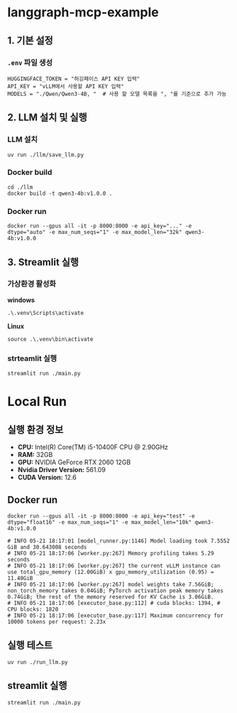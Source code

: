 # langgraph-mcp-example

## 1. 기본 설정

### `.env` 파일 생성
```text
HUGGINGFACE_TOKEN = "허깅페이스 API KEY 입력"
API_KEY = "vLLM에서 사용할 API KEY 입력"
MODELS = "./Qwen/Qwen3-4B, "  # 사용 할 모델 목록을 ", "를 기준으로 추가 가능
```


## 2. LLM 설치 및 실행

### LLM 설치
```shell
uv run ./llm/save_llm.py
```

### Docker build
```shell
cd ./llm
docker build -t qwen3-4b:v1.0.0 .
```

### Docker run
```shell
docker run --gpus all -it -p 8000:8000 -e api_key="..." -e dtype="auto" -e max_num_seqs="1" -e max_model_len="32k" qwen3-4b:v1.0.0
```

## 3. Streamlit 실행
### 가상환경 활성화
**windows**
```shell
.\.venv\Scripts\activate
```

**Linux**
```shell
source .\.venv\bin\activate
```

### strteamlit 실행
```shell
streamlit run ./main.py
```

# Local Run

## 실행 환경 정보
- **CPU:** Intel(R) Core(TM) i5-10400F CPU @ 2.90GHz
- **RAM:** 32GB
- **GPU:** NVIDIA GeForce RTX 2060 12GB
- **Nvidia Driver Version:** 561.09
- **CUDA Version:** 12.6

## Docker run
```shell
docker run --gpus all -it -p 8000:8000 -e api_key="test" -e dtype="float16" -e max_num_seqs="1" -e max_model_len="10k" qwen3-4b:v1.0.0
```
```shell
# INFO 05-21 18:17:01 [model_runner.py:1146] Model loading took 7.5552 GiB and 30.643008 seconds
# INFO 05-21 18:17:06 [worker.py:267] Memory profiling takes 5.29 seconds
# INFO 05-21 18:17:06 [worker.py:267] the current vLLM instance can use total_gpu_memory (12.00GiB) x gpu_memory_utilization (0.95) = 11.40GiB
# INFO 05-21 18:17:06 [worker.py:267] model weights take 7.56GiB; non_torch_memory takes 0.04GiB; PyTorch activation peak memory takes 0.74GiB; the rest of the memory reserved for KV Cache is 3.06GiB.
# INFO 05-21 18:17:06 [executor_base.py:112] # cuda blocks: 1394, # CPU blocks: 1820
# INFO 05-21 18:17:06 [executor_base.py:117] Maximum concurrency for 10000 tokens per request: 2.23x
```

## 실행 테스트
```shell
uv run ./run_llm.py
```

## streamlit 실행
```shell
streamlit run ./main.py
```
